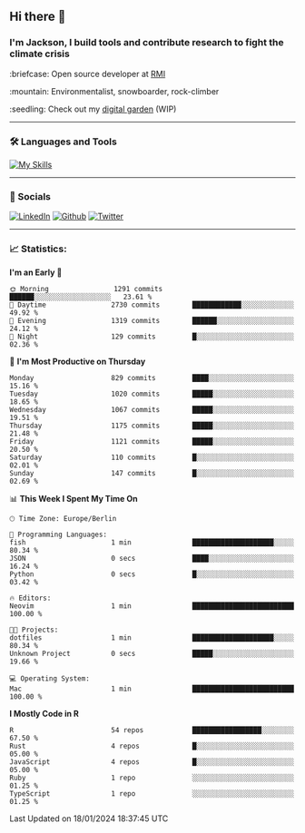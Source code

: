 ## Hi there :wave:
### I'm Jackson, I build tools and contribute research to fight the climate crisis
<p> :briefcase: Open source developer at <a href="https://rmi.org/" alt="RMI">RMI</a></p>
<p> :mountain: Environmentalist, snowboarder, rock-climber</p>
<p> :seedling: Check out my <a href="https://jdhoffa.github.io/" alt="digital garden">digital garden</a> (WIP) </p>

---

### :hammer_and_wrench: Languages and Tools

[![My Skills](https://skillicons.dev/icons?i=r,python,rust,js,html,css,postgresql,neovim,azure,docker,git&perline=6&theme=dark)](https://skillicons.dev)

---

### :iphone: Socials

[![LinkedIn](https://skillicons.dev/icons?i=linkedin&theme=dark)](https://www.linkedin.com/in/jackson-hoffart/) 
[![Github](https://skillicons.dev/icons?i=github&theme=dark)](https://github.com/jdhoffa) 
[![Twitter](https://skillicons.dev/icons?i=twitter&theme=dark)](https://twitter.com/jdhoffart) 

---

### :chart_with_upwards_trend: Statistics:

 
<!--START_SECTION:waka-->
**I'm an Early 🐤** 

```text
🌞 Morning                1291 commits        ██████░░░░░░░░░░░░░░░░░░░   23.61 % 
🌆 Daytime                2730 commits        ████████████░░░░░░░░░░░░░   49.92 % 
🌃 Evening                1319 commits        ██████░░░░░░░░░░░░░░░░░░░   24.12 % 
🌙 Night                  129 commits         █░░░░░░░░░░░░░░░░░░░░░░░░   02.36 % 
```
📅 **I'm Most Productive on Thursday** 

```text
Monday                   829 commits         ████░░░░░░░░░░░░░░░░░░░░░   15.16 % 
Tuesday                  1020 commits        █████░░░░░░░░░░░░░░░░░░░░   18.65 % 
Wednesday                1067 commits        █████░░░░░░░░░░░░░░░░░░░░   19.51 % 
Thursday                 1175 commits        █████░░░░░░░░░░░░░░░░░░░░   21.48 % 
Friday                   1121 commits        █████░░░░░░░░░░░░░░░░░░░░   20.50 % 
Saturday                 110 commits         █░░░░░░░░░░░░░░░░░░░░░░░░   02.01 % 
Sunday                   147 commits         █░░░░░░░░░░░░░░░░░░░░░░░░   02.69 % 
```


📊 **This Week I Spent My Time On** 

```text
🕑︎ Time Zone: Europe/Berlin

💬 Programming Languages: 
fish                     1 min               ████████████████████░░░░░   80.34 % 
JSON                     0 secs              ████░░░░░░░░░░░░░░░░░░░░░   16.24 % 
Python                   0 secs              █░░░░░░░░░░░░░░░░░░░░░░░░   03.42 % 

🔥 Editors: 
Neovim                   1 min               █████████████████████████   100.00 % 

🐱‍💻 Projects: 
dotfiles                 1 min               ████████████████████░░░░░   80.34 % 
Unknown Project          0 secs              █████░░░░░░░░░░░░░░░░░░░░   19.66 % 

💻 Operating System: 
Mac                      1 min               █████████████████████████   100.00 % 
```

**I Mostly Code in R** 

```text
R                        54 repos            █████████████████░░░░░░░░   67.50 % 
Rust                     4 repos             █░░░░░░░░░░░░░░░░░░░░░░░░   05.00 % 
JavaScript               4 repos             █░░░░░░░░░░░░░░░░░░░░░░░░   05.00 % 
Ruby                     1 repo              ░░░░░░░░░░░░░░░░░░░░░░░░░   01.25 % 
TypeScript               1 repo              ░░░░░░░░░░░░░░░░░░░░░░░░░   01.25 % 
```




 Last Updated on 18/01/2024 18:37:45 UTC
<!--END_SECTION:waka-->
